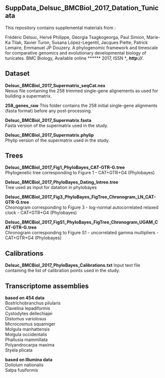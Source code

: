 SuppData_Delsuc_BMCBiol_2017_Datation_Tunicata
---

This repository contains supplemental materials from :

Frédéric Delsuc, Hervé Philippe, Georgia Tsagkogeorga, Paul Simion, Marie-Ka Tilak, Xavier Turon, Susana López-Legentil, Jacques Piette, Patrick Lemaire, Emmanuel JP Douzery. A phylogenomic framework and timescale for comparative genomics and evolutionary
developmental biology of tunicates. BMC Biology, Available online ****** 2017, ISSN ******, http://*****.


## Dataset

**Delsuc_BMCBiol_2017_Supermatrix_seqCat.nex**  
Nexus file containing the 258 trimmed single-gene alignements as used for building a supermatrix.

**258_genes_raw**
This folder contains the 258 initial single-gene alignments (fasta format) before any post-processing.

**Delsuc_BMCBiol_2017_Supermatrix.fasta**  
Fasta version of the supermatrix used in the study.

**Delsuc_BMCBiol_2017_Supermatrix.phylip**  
Phylip version of the supermatrix used in the study.


## Trees

**Delsuc_BMCBiol_2017_Fig1_PhyloBayes_CAT-GTR-G.tree**  
Phylogenetic tree corresponding to Figure 1 - CAT+GTR+G4 (Phylobayes)

**Delsuc_BMCBiol_2017_PhyloBayes_Dating_Intree.tree**  
Tree used as input for datation in phylobayes

**Delsuc_BMCBiol_2017_Fig3_PhyloBayes_FigTree_Chronogram_LN_CAT-GTR-G.tree**  
Chronogram corresponding to Figure 3 - log-normal autocorrelated relaxed clock - CAT+GTR+G4 (Phylobayes)

**Delsuc_BMCBiol_2017_FigS1_PhyloBayes_FigTree_Chronogram_UGAM_CAT-GTR-G.tree**  
Chronogram corresponding to Figure S1 - uncorrelated gamma multipliers - CAT+GTR+G4 (Phylobayes)


## Calibrations

**Delsuc_BMCBiol_2017_PhyloBayes_Calibrations.txt**
Input text file containing the list of calibration points used in the study.


## Transcriptome assemblies

**based on 454 data**  
Bostrichobranchus pilularis  
Clavelina lepadiformis  
Cystodytes dellechiajei  
Distomus variolosus  
Microcosmus squamiger  
Molgula manhattensis  
Molgula occidentalis  
Phallusia mammillata  
Polyandrocarpa maxima  
Styela plicata

**based on Illumina data**  
Doliolum nationalis  
Salpa fusiformis  

